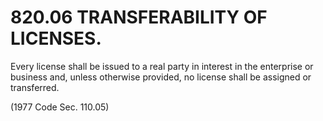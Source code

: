 820.06 TRANSFERABILITY OF LICENSES.
===================================

Every license shall be issued to a real party in interest in the
enterprise or business and, unless otherwise provided, no license shall
be assigned or transferred.

(1977 Code Sec. 110.05)
